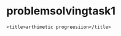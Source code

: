 # problemsolvingtask1
<!DOCTYPE html>
<html lang="en">
<head>
    
    
    <title>arthimetic progreesiion</title>
</head>
<body>
    <script>



//print a square or not a squae based on length and bredth

var a=prompt("enter n length")
 var b=prompt("enter n breadth")
 if(a==b){
     alert("it is square")
 }
 else{
    alert("it a not a square")
 }

// print a rectangular or not a rectangular based on length and bredth

 var a=prompt("enter n length")
 var b=prompt("enter n breadth")

 if(a>b||a<b){
     alert("it is a recctangular")
 }
else{
    alert("it is a  not recctangular")
 }

// athemetic progression

 var a=prompt("enter a ")
 var b=prompt("enter b")
 var c=prompt("enter c")
 var d=prompt("enter d")

 if(b-a==c-b&&d-c==b-a){

    alert("it is arthemtic progression")
}
else{alert("it is not a arthemetic progression")}


// 4thquation


var a=prompt("enter a ")
var b=prompt("enter b")
var c=prompt("enter c")
 var d=prompt("enter d")

 if(( a%2==0&&b%2==0) && (c%2==0&&d%2==0) )
 {
     alert(" 1")
     }

else{alert("-1")}
//5th quation

 x=20;
 y=87;
z=56;
e=34;

var a=+prompt("enter a ")
var b=+prompt("enter b")
var c=+prompt("enter c")
 var d=+prompt("enter d")
 var x=a+b+c+d
 bal=220
if(x==bal){
    alert("paid")
}
else if ( bal>x) {
    alert(bal-x+"take change")
} else if(x>bal){
    alert(x-bal+"pay amount")
}
\else{
     alert("enter valudess")
 }




    </script>
</body>
</html>
